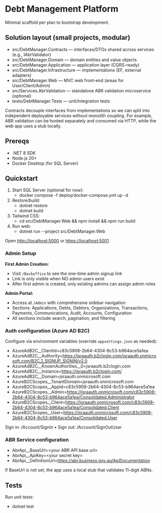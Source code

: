 # Debt Management Platform

Minimal scaffold per plan to bootstrap development.

## Solution layout (small projects, modular)

- src/DebtManager.Contracts — interfaces/DTOs shared across services (e.g., IAbrValidator)
- src/DebtManager.Domain — domain entities and value objects
- src/DebtManager.Application — application layer (CQRS-ready)
- src/DebtManager.Infrastructure — implementations (EF, external adapters)
- src/DebtManager.Web — MVC web front-end (areas for User/Client/Admin)
- src/Services.AbrValidation — standalone ABR validation microservice (optional)
- tests/DebtManager.Tests — unit/integration tests

Contracts decouple interfaces from implementations so we can split into independent deployable services without monolith coupling. For example, ABR validation can be hosted separately and consumed via HTTP, while the web app uses a stub locally.

## Prereqs

- .NET 8 SDK
- Node.js 20+
- Docker Desktop (for SQL Server)

## Quickstart

1. Start SQL Server (optional for now):
   - docker compose -f deploy/docker-compose.yml up -d
2. Restore/build:
   - dotnet restore
   - dotnet build
3. Tailwind CSS:
   - cd src/DebtManager.Web && npm install && npm run build
4. Run web:
   - dotnet run --project src/DebtManager.Web

Open <http://localhost:5000> or <https://localhost:5001>.

### Admin Setup

**First Admin Creation:**
- Visit `/Backoffice` to see the one-time admin signup link
- Link is only visible when NO admin users exist
- After first admin is created, only existing admins can assign admin roles

**Admin Portal:**
- Access at `/Admin` with comprehensive sidebar navigation
- Sections: Applications, Debts, Debtors, Organizations, Transactions, Payments, Communications, Audit, Accounts, Configuration
- All sections include search, pagination, and filtering

### Auth configuration (Azure AD B2C)

Configure via environment variables (override `appsettings.json` as needed):

- AzureAdB2C__ClientId=c83c5908-2b64-4304-8c53-b964ace5a1ea
- AzureAdB2C__Authority=<https://jsraauth.b2clogin.com/jsraauth.onmicrosoft.com/B2C_1_SIGNUP_SIGNIN/v2.0>
- AzureAdB2C__KnownAuthorities__0=jsraauth.b2clogin.com
- AzureAdB2C__Instance=<https://jsraauth.b2clogin.com/>
- AzureAdB2C__Domain=jsraauth.onmicrosoft.com
- AzureB2CScopes__TenantDomain=jsraauth.onmicrosoft.com
- AzureB2CScopes__AppId=c83c5908-2b64-4304-8c53-b964ace5a1ea
- AzureB2CScopes__Admin=<https://jsraauth.onmicrosoft.com/c83c5908-2b64-4304-8c53-b964ace5a1ea/Consolidated.Administrator>
- AzureB2CScopes__Client=<https://jsraauth.onmicrosoft.com/c83c5908-2b64-4304-8c53-b964ace5a1ea/Consolidated.Client>
- AzureB2CScopes__User=<https://jsraauth.onmicrosoft.com/c83c5908-2b64-4304-8c53-b964ace5a1ea/Consolidated.User>

Sign in: /Account/SignIn  •  Sign out: /Account/SignOutUser

### ABR Service configuration

- AbrApi__BaseUrl=\<your ABR API base url\>
- AbrApi__ApiKey=\<your secret key\>
- AbrApi__DefinitionUrl=<https://abr.business.gov.au/ApiDocumentation>

If BaseUrl is not set, the app uses a local stub that validates 11-digit ABNs.

## Tests

Run unit tests:

- dotnet test

